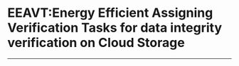 # EEAVT:Energy Efficient Assigning Verification Tasks for data integrity verification on Cloud Storage 
***
